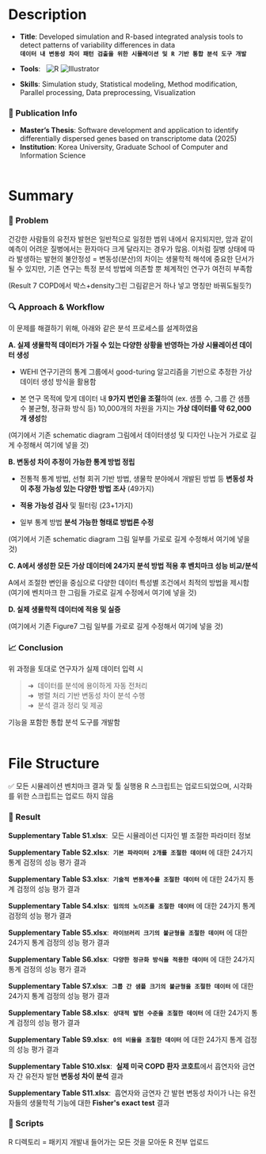# Description
- **Title**: Developed simulation and R-based integrated analysis tools to detect patterns of variability differences in data   
**`데이터 내 변동성 차이 패턴 검출을 위한 시뮬레이션 및 R 기반 통합 분석 도구 개발`**
  
- **Tools**:&nbsp;&nbsp;
![R](https://img.shields.io/badge/R-276DC3?style=flat-square&logo=R&logoColor=white)
![Illustrator](https://img.shields.io/badge/Illustrator-FF9A00?style=flat-square&logo=adobeillustrator&logoColor=white)
- **Skills**: Simulation study, Statistical modeling, Method modification, Parallel processing, Data preprocessing, Visualization

### 📄 Publication Info
- **Master’s Thesis**: Software development and application to identify differentially dispersed genes based on transcriptome data (2025)
- **Institution**: Korea University, Graduate School of Computer and Information Science
<br><br>
# Summary
### 🤔 Problem

건강한 사람들의 유전자 발현은 일반적으로 일정한 범위 내에서 유지되지만, 암과 같이 예측이 어려운 질병에서는 환자마다 크게 달라지는 경우가 많음. 이처럼 질병 상태에 따라 발생하는 발현의 불안정성 = 변동성(분산)의 차이는 생물학적 해석에 중요한 단서가 될 수 있지만,  기존 연구는 특정 분석 방법에 의존할 뿐 체계적인 연구가 여전히 부족함 

(Result 7 COPD에서 박스+density그린 그림같은거 하나 넣고 명칭만 바꿔도될듯?)

### 🔍 Approach & Workflow

이 문제를 해결하기 위해, 아래와 같은 분석 프로세스를 설계하였음

**A. 실제 생물학적 데이터가 가질 수 있는 다양한 상황을 반영하는 가상 시뮬레이션 데이터 생성**

- WEHI 연구기관의 통계 그룹에서 good-turing 알고리즘을 기반으로 추정한 가상 데이터 생성 방식을 활용함
 
- 본 연구 목적에 맞게 데이터 내 **9가지 변인을 조절**하여 (ex. 샘플 수, 그룹 간 샘플 수 불균형, 정규화 방식 등) 10,000개의 차원을 가지는 **가상 데이터를 약 62,000개 생성**함 

(여기에서 기존 schematic diagram 그림에서 데이터생성 및 디자인 나눈거 가로로 길게 수정해서 여기에 넣을 것)

**B. 변동성 차이 추정이 가능한 통계 방법 정립**

- 전통적 통계 방법, 선형 회귀 기반 방법, 생물학 분야에서 개발된 방법 등 **변동성 차이 추정 가능성 있는 다양한 방법 조사** (49가지)
  
- **적용 가능성 검사** 및 필터링 (23+1가지)
  
- 일부 통계 방법 **분석 가능한 형태로 방법론 수정**

(여기에서 기존 schematic diagram 그림 일부를 가로로 길게 수정해서 여기에 넣을 것) 

**C. A에서 생성한 모든 가상 데이터에 24가지 분석 방법 적용 후 벤치마크 성능 비교/분석**

A에서 조절한 변인을 중심으로 다양한 데이터 특성별 조건에서 최적의 방법을 제시함
(여기에 벤치마크 한 그림들 가로로 길게 수정에서 여기에 넣을 것)


**D. 실제 생물학적 데이터에 적용 및 실증**

(여기에서 기존 Figure7 그림 일부를 가로로 길게 수정해서 여기에 넣을 것) 


### 📈 Conclusion
위 과정을 토대로 연구자가 실제 데이터 입력 시
>➔ &nbsp;데이터를 분석에 용이하게 자동 전처리&nbsp;&nbsp;&nbsp;&nbsp;<br>➔ &nbsp;병렬 처리 기반 변동성 차이 분석 수행&nbsp;&nbsp;&nbsp;&nbsp;<br>➔ &nbsp;분석 결과 정리 및 제공

기능을 포함한 통합 분석 도구를 개발함 
<br><br>
# File Structure

✅ 모든 시뮬레이션 벤치마크 결과 및 툴 실행용 R 스크립트는 업로드되었으며, 시각화를 위한 스크립트는 업로드 하지 않음

### 📁 Result 
**Supplementary Table S1.xlsx**: &nbsp;모든 시뮬레이션 디자인 별 조절한 파라미터 정보

**Supplementary Table S2.xlsx**: &nbsp;**`기본 파라미터 2개를 조절한 데이터`** 에 대한 24가지 통계 검정의 성능 평가 결과

**Supplementary Table S3.xlsx**: &nbsp;**`기술적 변동계수를 조절한 데이터`** 에 대한 24가지 통계 검정의 성능 평가 결과

**Supplementary Table S4.xlsx**: &nbsp;**`임의의 노이즈를 조절한 데이터`** 에 대한 24가지 통계 검정의 성능 평가 결과

**Supplementary Table S5.xlsx**: &nbsp;**`라이브러리 크기의 불균형을 조절한 데이터`** 에 대한 24가지 통계 검정의 성능 평가 결과

**Supplementary Table S6.xlsx**: &nbsp;**`다양한 정규화 방식을 적용한 데이터`** 에 대한 24가지 통계 검정의 성능 평가 결과

**Supplementary Table S7.xlsx**: &nbsp;**`그룹 간 샘플 크기의 불균형을 조절한 데이터`** 에 대한 24가지 통계 검정의 성능 평가 결과

**Supplementary Table S8.xlsx**: &nbsp;**`상대적 발현 수준을 조절한 데이터`** 에 대한 24가지 통계 검정의 성능 평가 결과

**Supplementary Table S9.xlsx**: &nbsp;**`0의 비율을 조절한 데이터`** 에 대한 24가지 통계 검정의 성능 평가 결과

**Supplementary Table S10.xlsx**: &nbsp;**실제 미국 COPD 환자 코호트**에서 흡연자와 금연자 간 유전자 발현 **변동성 차이 분석** 결과 

**Supplementary Table S11.xlsx**: &nbsp;흡연자와 금연자 간 발현 변동성 차이가 나는 유전자들의 생물학적 기능에 대한 **Fisher's exact test** 결과


### 📑 Scripts
R 디렉토리 = 패키지 개발내 들어가는 모든 것을 모아둔 R 전부 업로드




















